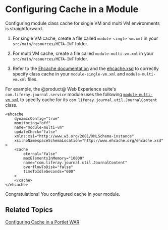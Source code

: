 # Configuring Cache in a Module [](id=configuring-cache-in-a-module)

Configuring module class cache for single VM and multi VM environments is
straightforward. 

1.  For single VM cache, create a file called `module-single-vm.xml` in your 
    `src/main/resources/META-INF` folder. 

2.  For multi VM cache, create a file called `module-multi-vm.xml` in your 
    `src/main/resources/META-INF` folder. 

3.  Refer to the
    [Ehcache documentation](http://www.ehcache.org/documentation/2.8/configuration/index.html)
    and the
    [ehcache.xsd](http://www.ehcache.org/ehcache.xsd)
    to correctly specify class cache in your `module-single-vm.xml` and
    `module-multi-vm.xml` files. 

For example, the @product@ Web Experience suite's `com.liferay.journal.service`
module uses the following
[`module-multi-vm.xml`](https://github.com/liferay/liferay-portal/blob/master/modules/apps/journal/journal-service/src/main/resources/META-INF/module-multi-vm.xml)
to specify cache for its `com.liferay.journal.util.JournalContent` class.

    <ehcache
        dynamicConfig="true"
        monitoring="off"
        name="module-multi-vm"
        updateCheck="false"
        xmlns:xsi="http://www.w3.org/2001/XMLSchema-instance"
        xsi:noNamespaceSchemaLocation="http://www.ehcache.org/ehcache.xsd"
    >
        <cache
            eternal="false"
            maxElementsInMemory="10000"
            name="com.liferay.journal.util.JournalContent"
            overflowToDisk="false"
            timeToIdleSeconds="600"
        >
        </cache>
    </ehcache>

Congratulations! You configured cache in your module. 

## Related Topics [](id=related-topics)

[Configuring Cache in a Portlet WAR](/developer/frameworks/-/knowledge_base/7-2/configuring-cache-in-a-portlet-war)
